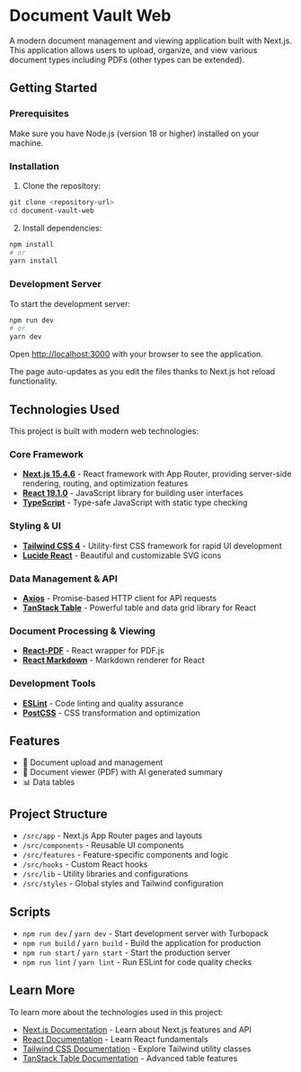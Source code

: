 # Document Vault Web

A modern document management and viewing application built with Next.js. This application allows users to upload, organize, and view various document types including PDFs (other types can be extended).

## Getting Started

### Prerequisites

Make sure you have Node.js (version 18 or higher) installed on your machine.

### Installation

1. Clone the repository:

```bash
git clone <repository-url>
cd document-vault-web
```

2. Install dependencies:

```bash
npm install
# or
yarn install
```

### Development Server

To start the development server:

```bash
npm run dev
# or
yarn dev
```

Open [http://localhost:3000](http://localhost:3000) with your browser to see the application.

The page auto-updates as you edit the files thanks to Next.js hot reload functionality.

## Technologies Used

This project is built with modern web technologies:

### Core Framework

- **[Next.js 15.4.6](https://nextjs.org)** - React framework with App Router, providing server-side rendering, routing, and optimization features
- **[React 19.1.0](https://reactjs.org)** - JavaScript library for building user interfaces
- **[TypeScript](https://www.typescriptlang.org)** - Type-safe JavaScript with static type checking

### Styling & UI

- **[Tailwind CSS 4](https://tailwindcss.com)** - Utility-first CSS framework for rapid UI development
- **[Lucide React](https://lucide.dev)** - Beautiful and customizable SVG icons

### Data Management & API

- **[Axios](https://axios-http.com)** - Promise-based HTTP client for API requests
- **[TanStack Table](https://tanstack.com/table)** - Powerful table and data grid library for React

### Document Processing & Viewing

- **[React-PDF](https://projects.wojtekmaj.pl/react-pdf/)** - React wrapper for PDF.js
- **[React Markdown](https://remarkjs.github.io/react-markdown/)** - Markdown renderer for React

### Development Tools

- **[ESLint](https://eslint.org)** - Code linting and quality assurance
- **[PostCSS](https://postcss.org)** - CSS transformation and optimization

## Features

- 📁 Document upload and management
- 👀 Document viewer (PDF) with AI generated summary 
- 📊 Data tables


## Project Structure

- `/src/app` - Next.js App Router pages and layouts
- `/src/components` - Reusable UI components
- `/src/features` - Feature-specific components and logic
- `/src/hooks` - Custom React hooks
- `/src/lib` - Utility libraries and configurations
- `/src/styles` - Global styles and Tailwind configuration

## Scripts

- `npm run dev` / `yarn dev` - Start development server with Turbopack
- `npm run build` / `yarn build` - Build the application for production
- `npm run start` / `yarn start` - Start the production server
- `npm run lint` / `yarn lint` - Run ESLint for code quality checks

## Learn More

To learn more about the technologies used in this project:

- [Next.js Documentation](https://nextjs.org/docs) - Learn about Next.js features and API
- [React Documentation](https://reactjs.org/docs) - Learn React fundamentals
- [Tailwind CSS Documentation](https://tailwindcss.com/docs) - Explore Tailwind utility classes
- [TanStack Table Documentation](https://tanstack.com/table/latest) - Advanced table features

